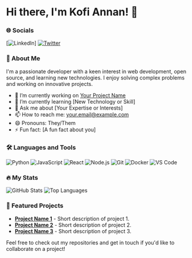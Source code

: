 # Hi there, I'm Kofi Annan! 👋

### 🌐 Socials
[![LinkedIn](https://www.linkedin.com/public-profile/settings?lipi=urn%3Ali%3Apage%3Ad_flagship3_profile_self_edit_contact-info%3BnoDzBWWnQn6NdX1Z6ANSIw%3D%3D)]
[![Twitter](https://img.shields.io/badge/Twitter-1DA1F2?style=for-the-badge&logo=twitter&logoColor=white)](https://twitter.com/yourtwitterhandle)

### 💼 About Me
I'm a passionate developer with a keen interest in web development, open source, and learning new technologies. I enjoy solving complex problems and working on innovative projects.

- 🔭 I’m currently working on [Your Project Name](link-to-project)
- 🌱 I’m currently learning [New Technology or Skill]
- 💬 Ask me about [Your Expertise or Interests]
- 📫 How to reach me: [your.email@example.com](mailto:your.email@example.com)
- 😄 Pronouns: They/Them
- ⚡ Fun fact: [A fun fact about you]

### 🛠️ Languages and Tools
![Python](https://img.shields.io/badge/Python-3776AB?style=for-the-badge&logo=python&logoColor=white)
![JavaScript](https://img.shields.io/badge/JavaScript-F7DF1E?style=for-the-badge&logo=javascript&logoColor=black)
![React](https://img.shields.io/badge/React-20232A?style=for-the-badge&logo=react&logoColor=61DAFB)
![Node.js](https://img.shields.io/badge/Node.js-339933?style=for-the-badge&logo=nodedotjs&logoColor=white)
![Git](https://img.shields.io/badge/Git-F05032?style=for-the-badge&logo=git&logoColor=white)
![Docker](https://img.shields.io/badge/Docker-2496ED?style=for-the-badge&logo=docker&logoColor=white)
![VS Code](https://img.shields.io/badge/VS%20Code-007ACC?style=for-the-badge&logo=visual-studio-code&logoColor=white)

### 🔥 My Stats
![GitHub Stats](https://github-readme-stats.vercel.app/api?username=kofiannan90&show_icons=true&theme=radical)
![Top Languages](https://github-readme-stats.vercel.app/api/top-langs/?username=kofiannan90&layout=compact&theme=radical)

### 🌟 Featured Projects
- [**Project Name 1**](link-to-project-1) - Short description of project 1.
- [**Project Name 2**](link-to-project-2) - Short description of project 2.
- [**Project Name 3**](link-to-project-3) - Short description of project 3.

Feel free to check out my repositories and get in touch if you'd like to collaborate on a project!
